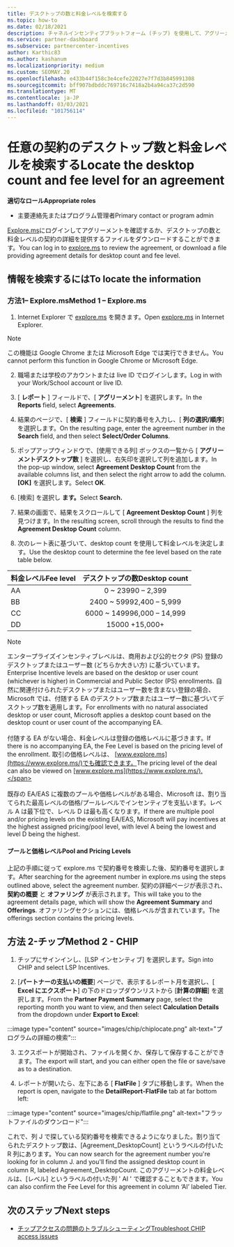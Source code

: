 ```yaml
---
title: デスクトップの数と料金レベルを検索する
ms.topic: how-to
ms.date: 02/18/2021
description: チャネルインセンティブプラットフォーム (チップ) を使用して、アグリーメントのデスクトップ数と料金レベル情報を検索する方法について説明します。
ms.service: partner-dashboard
ms.subservice: partnercenter-incentives
author: Karthic83
ms.author: kashanum
ms.localizationpriority: medium
ms.custom: SEOMAY.20
ms.openlocfilehash: e433b44f158c3e4cefe22027e7f7d3b845991308
ms.sourcegitcommit: bff907bdbddc769716c7418a2b4a94ca37c2d590
ms.translationtype: MT
ms.contentlocale: ja-JP
ms.lasthandoff: 03/03/2021
ms.locfileid: "101756114"
---
```

# <a name="locate-the-desktop-count-and-fee-level-for-an-agreement"></a><span data-ttu-id="810fa-103">任意の契約のデスクトップ数と料金レベルを検索する</span><span class="sxs-lookup"><span data-stu-id="810fa-103">Locate the desktop count and fee level for an agreement</span></span>

<span data-ttu-id="810fa-104">**適切なロール**</span><span class="sxs-lookup"><span data-stu-id="810fa-104">**Appropriate roles**</span></span>

- <span data-ttu-id="810fa-105">主要連絡先またはプログラム管理者</span><span class="sxs-lookup"><span data-stu-id="810fa-105">Primary contact or program admin</span></span>

<span data-ttu-id="810fa-106">[Explore.ms](https://www.explore.ms/)にログインしてアグリーメントを確認するか、デスクトップの数と料金レベルの契約の詳細を提供するファイルをダウンロードすることができます。</span><span class="sxs-lookup"><span data-stu-id="810fa-106">You can log in to [explore.ms](https://www.explore.ms/) to review the agreement, or download a file providing agreement details for desktop count and fee level.</span></span>

## <a name="to-locate-the-information"></a><span data-ttu-id="810fa-107">情報を検索するには</span><span class="sxs-lookup"><span data-stu-id="810fa-107">To locate the information</span></span>

### <a name="method-1--explorems"></a><span data-ttu-id="810fa-108">方法1– Explore.ms</span><span class="sxs-lookup"><span data-stu-id="810fa-108">Method 1 – Explore.ms</span></span>

1. <span data-ttu-id="810fa-109">Internet Explorer で [explore.ms](https://www.explore.ms/) を開きます。</span><span class="sxs-lookup"><span data-stu-id="810fa-109">Open [explore.ms](https://www.explore.ms/) in Internet Explorer.</span></span> 

>[!Note]
><span data-ttu-id="810fa-110">この機能は Google Chrome または Microsoft Edge では実行できません。</span><span class="sxs-lookup"><span data-stu-id="810fa-110">You cannot perform this function in Google Chrome or Microsoft Edge.</span></span>

2. <span data-ttu-id="810fa-111">職場または学校のアカウントまたは live ID でログインします。</span><span class="sxs-lookup"><span data-stu-id="810fa-111">Log in with your Work/School account or live ID.</span></span>  

3. <span data-ttu-id="810fa-112">[ **レポート** ] フィールドで、[ **アグリーメント**] を選択します。</span><span class="sxs-lookup"><span data-stu-id="810fa-112">In the **Reports** field, select **Agreements**.</span></span>

4. <span data-ttu-id="810fa-113">結果のページで、[ **検索** ] フィールドに契約番号を入力し、[ **列の選択/順序**] を選択します。</span><span class="sxs-lookup"><span data-stu-id="810fa-113">On the resulting page, enter the agreement number in the **Search** field, and then select **Select/Order Columns**.</span></span>

5. <span data-ttu-id="810fa-114">ポップアップウィンドウで、[使用できる列] ボックスの一覧から [ **アグリーメントデスクトップ数** ] を選択し、右矢印を選択して列を追加します。</span><span class="sxs-lookup"><span data-stu-id="810fa-114">In the pop-up window, select **Agreement Desktop Count** from the available columns list, and then select the right arrow to add the column.</span></span> <span data-ttu-id="810fa-115">**[OK]** を選択します。</span><span class="sxs-lookup"><span data-stu-id="810fa-115">Select **OK**.</span></span>

6. <span data-ttu-id="810fa-116">[検索] を選択し **ます。**</span><span class="sxs-lookup"><span data-stu-id="810fa-116">Select **Search.**</span></span>

7. <span data-ttu-id="810fa-117">結果の画面で、結果をスクロールして [ **Agreement Desktop Count** ] 列を見つけます。</span><span class="sxs-lookup"><span data-stu-id="810fa-117">In the resulting screen, scroll through the results to find the **Agreement Desktop Count** column.</span></span> 

8. <span data-ttu-id="810fa-118">次のレート表に基づいて、desktop count を使用して料金レベルを決定します。</span><span class="sxs-lookup"><span data-stu-id="810fa-118">Use the desktop count to determine the fee level based on the rate table below.</span></span>  

| <span data-ttu-id="810fa-119">料金レベル</span><span class="sxs-lookup"><span data-stu-id="810fa-119">Fee level</span></span> | <span data-ttu-id="810fa-120">デスクトップの数</span><span class="sxs-lookup"><span data-stu-id="810fa-120">Desktop count</span></span> |
| ------ | :-----------: |
|  <span data-ttu-id="810fa-121">A</span><span class="sxs-lookup"><span data-stu-id="810fa-121">A</span></span> | <span data-ttu-id="810fa-122">0 ~ 2399</span><span class="sxs-lookup"><span data-stu-id="810fa-122">0 – 2,399</span></span>    |
|  <span data-ttu-id="810fa-123">B</span><span class="sxs-lookup"><span data-stu-id="810fa-123">B</span></span> | <span data-ttu-id="810fa-124">2400 ~ 5999</span><span class="sxs-lookup"><span data-stu-id="810fa-124">2,400 – 5,999</span></span>    |
|  <span data-ttu-id="810fa-125">C</span><span class="sxs-lookup"><span data-stu-id="810fa-125">C</span></span> | <span data-ttu-id="810fa-126">6000 ~ 14999</span><span class="sxs-lookup"><span data-stu-id="810fa-126">6,000 – 14,999</span></span>    |
|  <span data-ttu-id="810fa-127">D</span><span class="sxs-lookup"><span data-stu-id="810fa-127">D</span></span> | <span data-ttu-id="810fa-128">15000 +</span><span class="sxs-lookup"><span data-stu-id="810fa-128">15,000+</span></span>   |

>[!NOTE]
><span data-ttu-id="810fa-129">エンタープライズインセンティブレベルは、商用および公的セクタ (PS) 登録のデスクトップまたはユーザー数 (どちらか大きい方) に基づいています。</span><span class="sxs-lookup"><span data-stu-id="810fa-129">Enterprise Incentive levels are based on the desktop or user count (whichever is higher) in Commercial and Public Sector (PS) enrollments.</span></span> <span data-ttu-id="810fa-130">自然に関連付けられたデスクトップまたはユーザー数を含まない登録の場合、Microsoft では、付随する EA のデスクトップ数またはユーザー数に基づいてデスクトップ数を適用します。</span><span class="sxs-lookup"><span data-stu-id="810fa-130">For enrollments with no natural associated desktop or user count, Microsoft applies a desktop count based on the desktop count or user count of the accompanying EA.</span></span> <br><br><span data-ttu-id="810fa-131">付随する EA がない場合、料金レベルは登録の価格レベルに基づきます。</span><span class="sxs-lookup"><span data-stu-id="810fa-131">If there is no accompanying EA, the Fee Level is based on the pricing level of the enrollment.</span></span> <span data-ttu-id="810fa-132">取引の価格レベルは、 [www.explore.ms](https://www.explore.ms/)でも確認できます。</span><span class="sxs-lookup"><span data-stu-id="810fa-132">The pricing level of the deal can also be viewed on [www.explore.ms](https://www.explore.ms/).</span></span> <br><br><span data-ttu-id="810fa-133">既存の EA/EAS に複数のプールや価格レベルがある場合、Microsoft は、割り当てられた最高レベルの価格/プールレベルでインセンティブを支払います。レベル A は最下位で、レベル D は最も高くなります。</span><span class="sxs-lookup"><span data-stu-id="810fa-133">If there are multiple pool and/or pricing levels on the existing EA/EAS,  Microsoft will pay incentives at the highest assigned pricing/pool level, with level A being the lowest and level D being the highest.</span></span>

#### <a name="pool-and-pricing-levels"></a><span data-ttu-id="810fa-134">プールと価格レベル</span><span class="sxs-lookup"><span data-stu-id="810fa-134">Pool and Pricing Levels</span></span>

<span data-ttu-id="810fa-135">上記の手順に従って explore.ms で契約番号を検索した後、契約番号を選択します。</span><span class="sxs-lookup"><span data-stu-id="810fa-135">After searching for the agreement number in explore.ms using the steps outlined above, select the agreement number.</span></span> <span data-ttu-id="810fa-136">契約の詳細ページが表示され、 **契約の概要** と **オファリング** が表示されます。</span><span class="sxs-lookup"><span data-stu-id="810fa-136">This will take you to the agreement details page, which will show the **Agreement Summary** and **Offerings**.</span></span> <span data-ttu-id="810fa-137">オファリングセクションには、価格レベルが含まれています。</span><span class="sxs-lookup"><span data-stu-id="810fa-137">The offerings section contains the pricing levels.</span></span>

## <a name="method-2---chip"></a><span data-ttu-id="810fa-138">方法 2-チップ</span><span class="sxs-lookup"><span data-stu-id="810fa-138">Method 2 - CHIP</span></span>

1. <span data-ttu-id="810fa-139">チップにサインインし、[LSP インセンティブ] を選択します。</span><span class="sxs-lookup"><span data-stu-id="810fa-139">Sign into CHIP and select LSP Incentives.</span></span>

2. <span data-ttu-id="810fa-140">[**パートナーの支払いの概要**] ページで、表示するレポート月を選択し、[ **Excel にエクスポート**] の下のドロップダウンリストから [**計算の詳細**] を選択します。</span><span class="sxs-lookup"><span data-stu-id="810fa-140">From the **Partner Payment Summary** page, select the reporting month you want to view, and then select **Calculation Details** from the dropdown under **Export to Excel**:</span></span>

:::image type="content" source="images/chip/chiplocate.png" alt-text="プログラムの詳細の検索":::

3. <span data-ttu-id="810fa-142">エクスポートが開始され、ファイルを開くか、保存して保存することができます。</span><span class="sxs-lookup"><span data-stu-id="810fa-142">The export will start, and you can either open the file or save/save as to a destination.</span></span>

4. <span data-ttu-id="810fa-143">レポートが開いたら、左下にある [ **FlatFile** ] タブに移動します。</span><span class="sxs-lookup"><span data-stu-id="810fa-143">When the report is open, navigate to the **DetailReport-FlatFile** tab at far bottom left:</span></span>

:::image type="content" source="images/chip/flatfile.png" alt-text="フラットファイルのダウンロード":::

<span data-ttu-id="810fa-145">これで、列 J で探している契約番号を検索できるようになりました。割り当てられたデスクトップ数は、[Agreement_DesktopCount] というラベルの付いた R 列にあります。</span><span class="sxs-lookup"><span data-stu-id="810fa-145">You can now search for the agreement number you're looking for in column J. and you'll find the assigned desktop count in column R, labeled Agreement_DesktopCount.</span></span> <span data-ttu-id="810fa-146">このアグリーメントの料金レベルは、[レベル] というラベルの付いた列 ' AI ' で確認することもできます。</span><span class="sxs-lookup"><span data-stu-id="810fa-146">You can also confirm the Fee Level for this agreement in column ‘AI’ labeled Tier.</span></span>

## <a name="next-steps"></a><span data-ttu-id="810fa-147">次のステップ</span><span class="sxs-lookup"><span data-stu-id="810fa-147">Next steps</span></span>

- [<span data-ttu-id="810fa-148">チップアクセスの問題のトラブルシューティング</span><span class="sxs-lookup"><span data-stu-id="810fa-148">Troubleshoot CHIP access issues</span></span>](chip-access-trouble.md)
